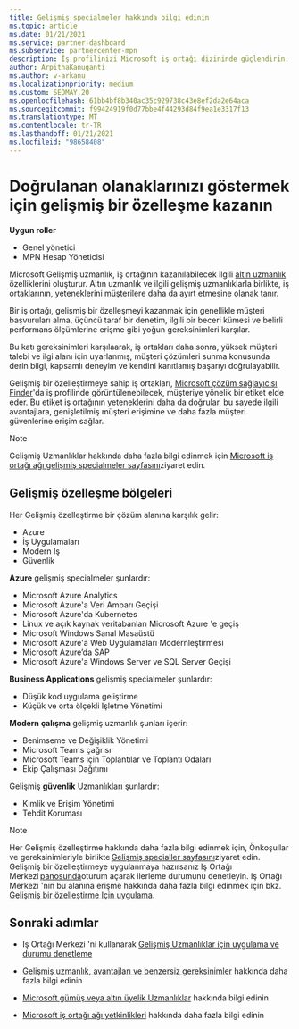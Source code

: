 ```yaml
---
title: Gelişmiş specialmeler hakkında bilgi edinin
ms.topic: article
ms.date: 01/21/2021
ms.service: partner-dashboard
ms.subservice: partnercenter-mpn
description: İş profilinizi Microsoft iş ortağı dizininde güçlendirin. Mevcut altın ve gümüş uzmanlıklarınızla birlikte elde ettiğiniz Gelişmiş Uzmanlıklar hakkında bilgi edinin.
author: ArpithaKanuganti
ms.author: v-arkanu
ms.localizationpriority: medium
ms.custom: SEOMAY.20
ms.openlocfilehash: 61bb4bf8b340ac35c929738c43e8ef2da2e64aca
ms.sourcegitcommit: f99424919f0d77bbe4f44293d84f9ea1e3317f13
ms.translationtype: MT
ms.contentlocale: tr-TR
ms.lasthandoff: 01/21/2021
ms.locfileid: "98658408"
---
```

# <a name="earn-an-advanced-specialization-to-showcase-your-validated-capabilities"></a>Doğrulanan olanaklarınızı göstermek için gelişmiş bir özelleşme kazanın

**Uygun roller**

- Genel yönetici
- MPN Hesap Yöneticisi

Microsoft Gelişmiş uzmanlık, iş ortağının kazanılabilecek ilgili [altın uzmanlık](learn-about-competencies.md) özelliklerini oluşturur. Altın uzmanlık ve ilgili gelişmiş uzmanlıklarla birlikte, iş ortaklarının, yeteneklerini müşterilere daha da ayırt etmesine olanak tanır.

Bir iş ortağı, gelişmiş bir özelleşmeyi kazanmak için genellikle müşteri başvuruları alma, üçüncü taraf bir denetim, ilgili bir beceri kümesi ve belirli performans ölçümlerine erişme gibi yoğun gereksinimleri karşılar.

Bu katı gereksinimleri karşılaarak, iş ortakları daha sonra, yüksek müşteri talebi ve ilgi alanı için uyarlanmış, müşteri çözümleri sunma konusunda derin bilgi, kapsamlı deneyim ve kendini kanıtlamış başarıyı doğrulayabilir.

Gelişmiş bir özelleştirmeye sahip iş ortakları, [Microsoft çözüm sağlayıcısı Finder](https://www.microsoft.com/solution-providers/home)'da iş profilinde görüntülenebilecek, müşteriye yönelik bir etiket elde eder. Bu etiket iş ortağının yeteneklerini daha da doğrular, bu sayede ilgili avantajlara, genişletilmiş müşteri erişimine ve daha fazla müşteri güvenlerine erişim sağlar.

> [!NOTE]
> Gelişmiş Uzmanlıklar hakkında daha fazla bilgi edinmek için [Microsoft iş ortağı ağı gelişmiş specialmeler sayfasını](https://partner.microsoft.com/membership/advanced-specialization)ziyaret edin.

## <a name="advanced-specialization-areas"></a>Gelişmiş özelleşme bölgeleri

Her Gelişmiş özelleştirme bir çözüm alanına karşılık gelir:

- Azure
- İş Uygulamaları
- Modern Iş
- Güvenlik

**Azure** gelişmiş specialmeler şunlardır:

- Microsoft Azure Analytics
- Microsoft Azure'a Veri Ambarı Geçişi
- Microsoft Azure'da Kubernetes
- Linux ve açık kaynak veritabanları Microsoft Azure 'e geçiş
- Microsoft Windows Sanal Masaüstü
- Microsoft Azure'a Web Uygulamaları Modernleştirmesi
- Microsoft Azure’da SAP
- Microsoft Azure'a Windows Server ve SQL Server Geçişi

**Business Applications** gelişmiş specialmeler şunlardır:

- Düşük kod uygulama geliştirme
- Küçük ve orta ölçekli Işletme Yönetimi

**Modern çalışma** gelişmiş uzmanlık şunları içerir:

- Benimseme ve Değişiklik Yönetimi
- Microsoft Teams çağrısı
- Microsoft Teams için Toplantılar ve Toplantı Odaları
- Ekip Çalışması Dağıtımı

Gelişmiş **güvenlik** Uzmanlıkları şunlardır:

- Kimlik ve Erişim Yönetimi
- Tehdit Koruması

> [!NOTE]
> Her Gelişmiş özelleştirme hakkında daha fazla bilgi edinmek için, Önkoşullar ve gereksinimleriyle birlikte [Gelişmiş specialler sayfasını](https://partner.microsoft.com/membership/advanced-specialization)ziyaret edin. Gelişmiş bir özelleştirmeye uygulanmaya hazırsanız Iş Ortağı Merkezi [panosunda](https://partner.microsoft.com/dashboard)oturum açarak ilerleme durumunu denetleyin. Iş Ortağı Merkezi 'nin bu alanına erişme hakkında daha fazla bilgi edinmek için bkz. [Gelişmiş bir özelleştirme Için uygulama](advanced-specializations-apply.md).

## <a name="next-steps"></a>Sonraki adımlar

- Iş Ortağı Merkezi 'ni kullanarak [Gelişmiş Uzmanlıklar için uygulama ve durumu denetleme](advanced-specializations-apply.md)

- [Gelişmiş uzmanlık, avantajları ve benzersiz gereksinimler](https://partner.microsoft.com/membership/advanced-specialization) hakkında daha fazla bilgi edinin

- [Microsoft gümüş veya altın üyelik Uzmanlıklar](learn-about-competencies.md) hakkında bilgi edinin

- [Microsoft iş ortağı ağı yetkinlikleri](https://partner.microsoft.com/membership/competencies) hakkında daha fazla bilgi edinin
